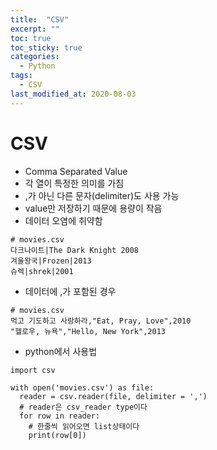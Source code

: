 ```yaml
---
title:  "CSV"
excerpt: ""
toc: true
toc_sticky: true
categories:
  - Python
tags:
  - CSV
last_modified_at: 2020-08-03
---
```


# CSV
* Comma Separated Value
* 각 열이 특정한 의미를 가짐
* ,가 아닌 다른 문자(delimiter)도 사용 가능
* value만 저장하기 때문에 용량이 작음
* 데이터 오염에 취약함

``` 
# movies.csv
다크나이트|The Dark Knight 2008
겨울왕국|Frozen|2013
슈렉|shrek|2001
```

* 데이터에 ,가 포함된 경우

```
# movies.csv
먹고 기도하고 사랑하라,"Eat, Pray, Love",2010
"헬로우, 뉴욕","Hello, New York",2013
```

* python에서 사용법

```
import csv

with open('movies.csv') as file:
  reader = csv.reader(file, delimiter = ',')
  # reader은 csv_reader type이다
  for row in reader:
    # 한줄씩 읽어오면 list상태이다
    print(row[0])
```
